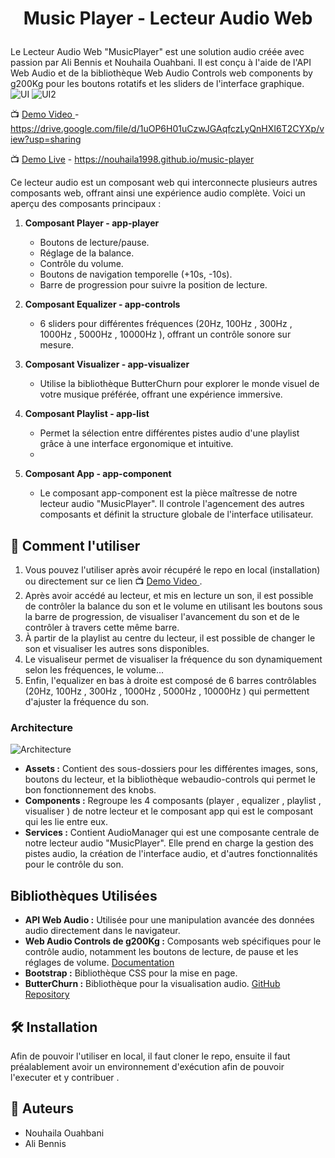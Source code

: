# <p align="center">Music Player - Lecteur Audio Web </p>

Le Lecteur Audio Web "MusicPlayer" est une solution audio créée avec passion par Ali Bennis et Nouhaila Ouahbani.
Il est conçu à l'aide de l'API Web Audio et de la bibliothèque Web Audio Controls web components by g200Kg pour les boutons rotatifs et les sliders de l'interface graphique.
![UI](https://github.com/Nouhaila1998/music-player/assets/54882041/ab4a795c-fd76-402f-9837-0a573510ebaa)
![UI2](https://github.com/Nouhaila1998/music-player/assets/54882041/118212f3-b867-4d9b-b2e0-379e4551ece8)

📺 [Demo Video ](https://drive.google.com/file/d/1uOP6H01uCzwJGAqfczLyQnHXI6T2CYXp/view?usp=sharing) - https://drive.google.com/file/d/1uOP6H01uCzwJGAqfczLyQnHXI6T2CYXp/view?usp=sharing 

📺 [Demo Live](https://nouhaila1998.github.io/music-player/) - https://nouhaila1998.github.io/music-player

Ce lecteur audio est un composant web qui interconnecte plusieurs autres composants web, offrant ainsi une expérience audio complète. Voici un aperçu des composants principaux :

1. **Composant Player - app-player**
   - Boutons de lecture/pause.
   - Réglage de la balance.
   - Contrôle du volume.
   - Boutons de navigation temporelle (+10s, -10s).
   - Barre de progression pour suivre la position de lecture.

2. **Composant Equalizer - app-controls**
   - 6 sliders pour différentes fréquences (20Hz, 100Hz , 300Hz , 1000Hz , 5000Hz , 10000Hz ), offrant un contrôle sonore sur mesure.

3. **Composant Visualizer - app-visualizer**
   - Utilise la bibliothèque ButterChurn pour explorer le monde visuel de votre musique préférée, offrant une expérience immersive.

4. **Composant Playlist - app-list**
   - Permet la sélection entre différentes pistes audio d'une playlist grâce à une interface ergonomique et intuitive.
   - 
5. **Composant App - app-component**
   - Le composant app-component est la pièce maîtresse de notre lecteur audio "MusicPlayer". Il controle l'agencement des autres composants et définit la structure globale de l'interface utilisateur.
## 🧐 Comment l'utiliser  

1. Vous pouvez l'utiliser après avoir récupéré le repo en local (installation) ou directement sur ce lien 📺 [Demo Video ](https://nouhaila1998.github.io/music-player/) .
2. Après avoir accédé au lecteur, et mis en lecture un son, il est possible de contrôler la balance du son et le volume en utilisant les boutons sous la barre de progression, de visualiser l'avancement du son et de le contrôler à travers cette même barre.
3. À partir de la playlist au centre du lecteur, il est possible de changer le son et visualiser les autres sons disponibles.
4. Le visualiseur permet de visualiser la fréquence du son dynamiquement selon les fréquences, le volume...
5. Enfin, l'equalizer en bas à droite est composé de 6 barres contrôlables (20Hz, 100Hz , 300Hz , 1000Hz , 5000Hz , 10000Hz ) qui permettent d'ajuster la fréquence du son.

### Architecture
![Architecture](https://github.com/Nouhaila1998/music-player/assets/54882041/19bda597-2dc0-4835-9c49-f2da6cad4a90)
- **Assets :** Contient des sous-dossiers pour les différentes images, sons, boutons du lecteur, et la bibliothèque webaudio-controls qui permet le bon fonctionnement des knobs.
- **Components :** Regroupe les 4 composants (player , equalizer , playlist , visualiser )   de notre lecteur et le composant app qui est le composant qui les lie entre eux.
- **Services :** Contient AudioManager qui est une composante centrale de notre lecteur audio "MusicPlayer". Elle prend en charge la gestion des pistes audio, la création de l'interface audio, et d'autres fonctionnalités pour le contrôle du son.

## Bibliothèques Utilisées

- **API Web Audio :** Utilisée pour une manipulation avancée des données audio directement dans le navigateur.
- **Web Audio Controls de g200Kg :** Composants web spécifiques pour le contrôle audio, notamment les boutons de lecture, de pause et les réglages de volume. [Documentation](https://g200kg.github.io/webaudio-controls/docs/index.html)
- **Bootstrap :** Bibliothèque CSS pour la mise en page.
- **ButterChurn :** Bibliothèque pour la visualisation audio. [GitHub Repository](https://github.com/jberg/butterchurn)

## 🛠️ Installation  

Afin de pouvoir l'utiliser en local, il faut cloner le repo, ensuite il faut préalablement avoir un environnement d'exécution afin de pouvoir l'executer et y contribuer .

## 🙇 Auteurs
- Nouhaila Ouahbani
- Ali Bennis
